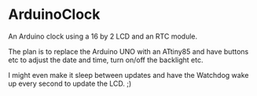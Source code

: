 # ArduinoClock
An Arduino clock using a 16 by 2 LCD and an RTC module. 

The plan is to replace the Arduino UNO with an ATtiny85 and have buttons etc to adjust the date and time, turn on/off the backlight etc. 

I might even make it sleep between updates and have the Watchdog wake up every second to update the LCD. ;)


